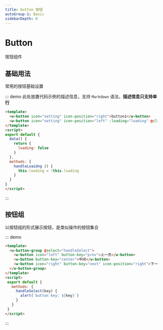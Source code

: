 ```yaml
---
title: button 按钮
autoGroup-1: Basic
sidebarDepth: 0
---
```


# Button

按钮组件

## 基础用法

常用的按钮基础设置

::: demo 此处放置代码示例的描述信息，支持 `Markdown` 语法，**描述信息只支持单行**
```html
<template>
  <w-button icon="setting" icon-position="right">button1</w-button>
  <w-button icon="setting" icon-position="left" :loading="loading" @click="handleLoaidng">button2</w-button>
</template>
<script>
export default {
  data() {
    return {
      loading: false
    }
  },
  methods: {
    handleLoaidng () {
      this.loading = !this.loading
    }
  }
}
</script>
```
:::

## 按钮组

以按钮组的形式展示按钮，是类似操作的按钮集合

::: demo 
```html
<template>
  <w-button-group @select="handleSelect">
    <w-button icon="left" button-key="prev">上一页</w-button>
    <w-button button-key="center">中间</w-button>
    <w-button icon="right" button-key="next" icon-position="right">下一页</w-button>
  </w-button-group>
</template>
<script>
 export default {
   methods: {
     handleSelect(key) {
       alert(`button key: ${key}`)
     }
   }
 }
</script>
```
:::